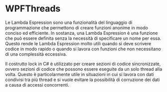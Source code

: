 # WPFThreads
Le Lambda Espression sono una funzionalità del linguaggio di programmazione che permettono di creare funzioni anonime in modo conciso ed efficiente. In sostanza, una Lambda Espression è una funzione che può essere definita senza la necessità di specificare un nome per essa. Questo rende le Lambda Espression molto utili quando si deve scrivere codice in modo rapido o quando si lavora con funzioni che non necessitano di una complessità eccessiva.

Il costrutto lock in C# è utilizzato per creare sezioni di codice sincronizzate, ovvero sezioni di codice che possono essere eseguite da un solo thread alla volta. Questo è particolarmente utile in situazioni in cui si lavora con dati condivisi tra più thread e si vuole evitare la possibilità di corruzione dei dati a causa di accessi concorrenti.
